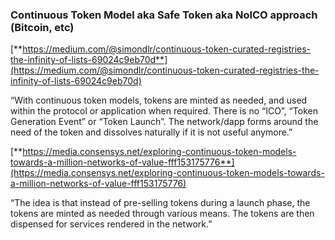 ### **Continuous Token Model aka Safe Token aka NoICO approach \(Bitcoin, etc\)**

[**https://medium.com/@simondlr/continuous-token-curated-registries-the-infinity-of-lists-69024c9eb70d**](https://medium.com/@simondlr/continuous-token-curated-registries-the-infinity-of-lists-69024c9eb70d)

“With continuous token models, tokens are minted as needed, and used within the protocol or application when required. There is no “ICO”, “Token Generation Event” or “Token Launch”. The network/dapp forms around the need of the token and dissolves naturally if it is not useful anymore.”

[**https://media.consensys.net/exploring-continuous-token-models-towards-a-million-networks-of-value-fff153175776**](https://media.consensys.net/exploring-continuous-token-models-towards-a-million-networks-of-value-fff153175776)

“The idea is that instead of pre-selling tokens during a launch phase, the tokens are minted as needed through various means. The tokens are then dispensed for services rendered in the network.”

